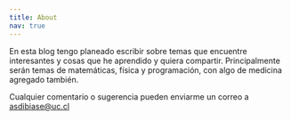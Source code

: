 ```yaml
---
title: About
nav: true
---
```


En esta blog tengo planeado escribir sobre temas que encuentre interesantes y
cosas que he aprendido y quiera compartir. Principalmente serán temas de
matemáticas, física y programación, con algo de medicina agregado también.

Cualquier comentario o sugerencia pueden enviarme un correo a
[asdibiase@uc.cl](mailto:asdibiase@uc.cl)
